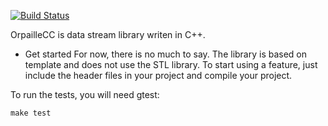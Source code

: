 [![Build Status](https://travis-ci.org/azazel7/OrpailleCC.svg?branch=master)](https://travis-ci.org/azazel7/OrpailleCC)

OrpailleCC is data stream library writen in C++.

* Get started
For now, there is no much to say.
The library is based on template and does not use the STL library.
To start using a feature, just include the header files in your project and compile your project.

To run the tests, you will need gtest:
```
make test
```
